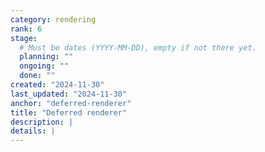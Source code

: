 ```yaml
---
category: rendering
rank: 6
stage:
  # Must be dates (YYYY-MM-DD), empty if not there yet.
  planning: ""
  ongoing: ""
  done: ""
created: "2024-11-30"
last_updated: "2024-11-30"
anchor: "deferred-renderer"
title: "Deferred renderer"
description: |
details: |
---
```

